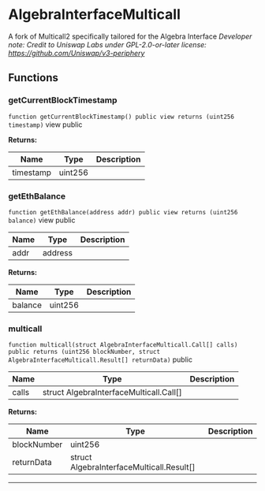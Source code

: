 

# AlgebraInterfaceMulticall



A fork of Multicall2 specifically tailored for the Algebra Interface
*Developer note: Credit to Uniswap Labs under GPL-2.0-or-later license:
https://github.com/Uniswap/v3-periphery*




## Functions
### getCurrentBlockTimestamp


`function getCurrentBlockTimestamp() public view returns (uint256 timestamp)` view public






**Returns:**

| Name | Type | Description |
| ---- | ---- | ----------- |
| timestamp | uint256 |  |

### getEthBalance


`function getEthBalance(address addr) public view returns (uint256 balance)` view public





| Name | Type | Description |
| ---- | ---- | ----------- |
| addr | address |  |

**Returns:**

| Name | Type | Description |
| ---- | ---- | ----------- |
| balance | uint256 |  |

### multicall


`function multicall(struct AlgebraInterfaceMulticall.Call[] calls) public returns (uint256 blockNumber, struct AlgebraInterfaceMulticall.Result[] returnData)`  public





| Name | Type | Description |
| ---- | ---- | ----------- |
| calls | struct AlgebraInterfaceMulticall.Call[] |  |

**Returns:**

| Name | Type | Description |
| ---- | ---- | ----------- |
| blockNumber | uint256 |  |
| returnData | struct AlgebraInterfaceMulticall.Result[] |  |





---

